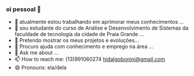 ### oi pessoal 👋

<!--
**RobertaBonini/RobertaBonini** is a ✨ _special_ ✨ repository because its `README.md` (this file) appears on your GitHub profile.

Here are some ideas to get you started:
-->
- 🔭 atualmente estou trabalhando em aprimorar meus conhecimentos ...
- 🌱 sou estudante do curso de Análise  e Desenvolvimento de Sistemas da faculdade de tecnologia da cidade de Praia Grande ...
- 👯 Pretendo mostrar os meus projetos e evoluções...
- 🤔 Procuro ajuda com conhecimento e emprego na área ...
- 💬 Ask me about ...
- 📫 How to reach me:
(13)991060274 
hidalgobonini@gmail.com 
- 😄 Pronouns: ela/dela

